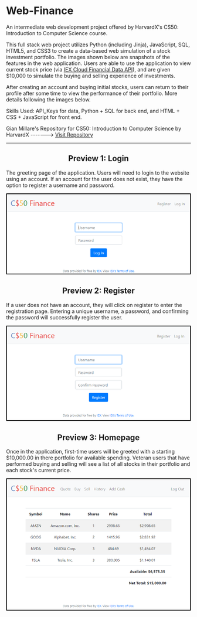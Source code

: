 # Web-Finance

An intermediate web development project offered by HarvardX's CS50: Introduction to Computer Science course.

This full stack web project utilizes Python (including Jinja), JavaScript, SQL, HTML5, and CSS3 to create a data-based web simulation of a stock investment portfolio. The images shown below are snapshots of the features in the web application. Users are able to use the application to view current stock price (via [IEX Cloud Financial Data API](https://iexcloud.io/?gclid=CjwKCAjw5Kv7BRBSEiwAXGDElUW_WBda7mvhwjNMtXoZkzVZmtxiACpAbGi2HUYwqAGJ_wgkkt1qmhoCZ4UQAvD_BwE)), and are given $10,000 to simulate the buying and selling experience of investments.

After creating an account and buying initial stocks, users can return to their profile after some time to view the performance of their portfolio. More details following the images below.

Skills Used: API_Keys for data, Python + SQL for back end, and HTML + CSS + JavaScript for front end.

Gian Millare's Repository for CS50: Introduction to Computer Science by HarvardX -------> [Visit Repository](https://github.com/gianmillare/CS50-Introduction-to-Computer-Science)

<hr>

<h2 align="center">Preview 1: Login</h2>
<p>The greeting page of the application. Users will need to login to the website using an account. If an account for the user does not exist, they have the option to register a username and password.</p>

<div align="center">
<img src="images/login.png">
</div>

<h2 align="center">Preview 2: Register</h2>
<p>If a user does not have an account, they will click on register to enter the registration page. Entering a unique username, a password, and confirming the password will successfully register the user.</p>

<div align="center">
<img src="images/register.png">
</div>

<h2 align="center">Preview 3: Homepage</h2>
<p>Once in the application, first-time users will be greeted with a starting $10,000.00 in there portfolio for available spending. Veteran users that have performed buying and selling will see a list of all stocks in their portfolio and each stock's current price.</p>

<div align="center">
<img src="images/index.png">
</div>
